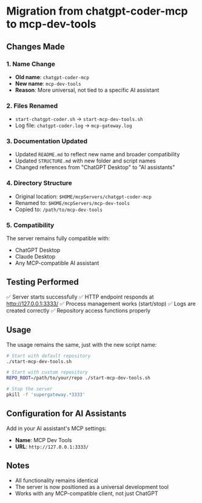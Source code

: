# Migration from chatgpt-coder-mcp to mcp-dev-tools

## Changes Made

### 1. **Name Change**
- **Old name**: `chatgpt-coder-mcp`
- **New name**: `mcp-dev-tools`
- **Reason**: More universal, not tied to a specific AI assistant

### 2. **Files Renamed**
- `start-chatgpt-coder.sh` → `start-mcp-dev-tools.sh`
- Log file: `chatgpt-coder.log` → `mcp-gateway.log`

### 3. **Documentation Updated**
- Updated `README.md` to reflect new name and broader compatibility
- Updated `STRUCTURE.md` with new folder and script names
- Changed references from "ChatGPT Desktop" to "AI assistants"

### 4. **Directory Structure**
- Original location: `$HOME/mcpServers/chatgpt-coder-mcp`
- Renamed to: `$HOME/mcpServers/mcp-dev-tools`
- Copied to: `/path/to/mcp-dev-tools`

### 5. **Compatibility**
The server remains fully compatible with:
- ChatGPT Desktop
- Claude Desktop
- Any MCP-compatible AI assistant

## Testing Performed

✅ Server starts successfully
✅ HTTP endpoint responds at http://127.0.0.1:3333/
✅ Process management works (start/stop)
✅ Logs are created correctly
✅ Repository access functions properly

## Usage

The usage remains the same, just with the new script name:

```bash
# Start with default repository
./start-mcp-dev-tools.sh

# Start with custom repository
REPO_ROOT=/path/to/your/repo ./start-mcp-dev-tools.sh

# Stop the server
pkill -f 'supergateway.*3333'
```

## Configuration for AI Assistants

Add in your AI assistant's MCP settings:
- **Name**: MCP Dev Tools
- **URL**: `http://127.0.0.1:3333/`

## Notes

- All functionality remains identical
- The server is now positioned as a universal development tool
- Works with any MCP-compatible client, not just ChatGPT
